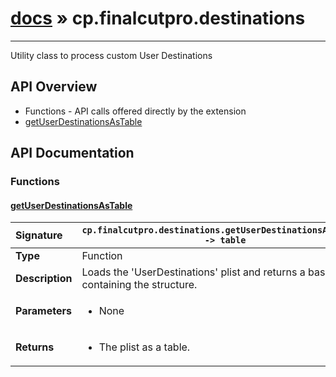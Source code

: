 # [docs](index.md) » cp.finalcutpro.destinations
---

Utility class to process custom User Destinations

## API Overview
* Functions - API calls offered directly by the extension
 * [getUserDestinationsAsTable](#getuserdestinationsastable)

## API Documentation

### Functions

#### [getUserDestinationsAsTable](#getuserdestinationsastable)
| <span style="float: left;">**Signature**</span> | <span style="float: left;">`cp.finalcutpro.destinations.getUserDestinationsAsTable() -> table` </span>                                                          |
| -----------------------------------------------------|---------------------------------------------------------------------------------------------------------|
| **Type**                                             | Function                                                                                         |
| **Description**                                      | Loads the 'UserDestinations' plist and returns a basic table containing the structure.                                                                                         |
| **Parameters**                                       | <ul><li>None</li></ul> |
| **Returns**                                          | <ul><li>The plist as a table.</li></ul>          |

